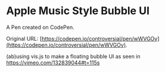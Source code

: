 # Apple Music Style Bubble UI

A Pen created on CodePen.

Original URL: [https://codepen.io/controversial/pen/wWVGOv](https://codepen.io/controversial/pen/wWVGOv).

(ab)using vis.js to make a floating bubble UI as seen in https://vimeo.com/132839044#t=115s
